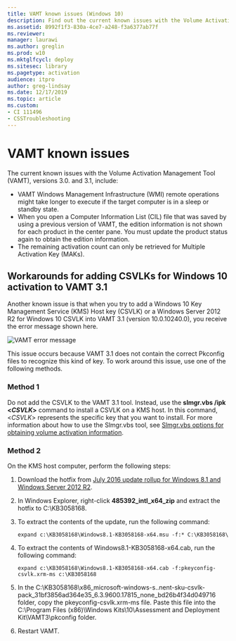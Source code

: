```yaml
---
title: VAMT known issues (Windows 10)
description: Find out the current known issues with the Volume Activation Management Tool (VAMT), versions 3.0. and 3.1.
ms.assetid: 8992f1f3-830a-4ce7-a248-f3a6377ab77f
ms.reviewer: 
manager: laurawi
ms.author: greglin
ms.prod: w10
ms.mktglfcycl: deploy
ms.sitesec: library
ms.pagetype: activation
audience: itpro
author: greg-lindsay
ms.date: 12/17/2019
ms.topic: article
ms.custom: 
- CI 111496
- CSSTroubleshooting
---
```


# VAMT known issues

The current known issues with the Volume Activation Management Tool (VAMT), versions 3.0. and 3.1, include:

- VAMT Windows Management Infrastructure (WMI) remote operations might take longer to execute if the target computer is in a sleep or standby state.
- When you open a Computer Information List (CIL) file that was saved by using a previous version of VAMT, the edition information is not shown for each product in the center pane. You must update the product status again to obtain the edition information.
- The remaining activation count can only be retrieved for Multiple Activation Key (MAKs).

## Workarounds for adding CSVLKs for Windows 10 activation to VAMT 3.1

Another known issue is that when you try to add a Windows 10 Key Management Service (KMS) Host key (CSVLK) or a Windows Server 2012 R2 for Windows 10 CSVLK into VAMT 3.1 (version 10.0.10240.0), you receive the error message shown here.

![VAMT error message](./images/vamt-known-issue-message.png)

This issue occurs because VAMT 3.1 does not contain the correct Pkconfig files to recognize this kind of key. To work around this issue, use one of the following methods.

### Method 1

Do not add the CSVLK to the VAMT 3.1 tool. Instead, use the **slmgr.vbs /ipk \<*CSVLK*>** command to install a CSVLK on a KMS host. In this command, \<*CSVLK*> represents the specific key that you want to install. For more information about how to use the Slmgr.vbs tool, see [Slmgr.vbs options for obtaining volume activation information](/windows-server/get-started/activation-slmgr-vbs-options).

### Method 2

On the KMS host computer, perform the following steps:

1. Download the hotfix from [July 2016 update rollup for Windows 8.1 and Windows Server 2012 R2](https://support.microsoft.com/help/3172614/).

1. In Windows Explorer, right-click **485392_intl_x64_zip** and extract the hotfix to C:\KB3058168.

1. To extract the contents of the update, run the following command:

   ```console
   expand c:\KB3058168\Windows8.1-KB3058168-x64.msu -f:* C:\KB3058168\
   ```

1. To extract the contents of Windows8.1-KB3058168-x64.cab, run the following command:

   ```console
   expand c:\KB3058168\Windows8.1-KB3058168-x64.cab -f:pkeyconfig-csvlk.xrm-ms c:\KB3058168
   ```

1. In the C:\KB3058168\x86_microsoft-windows-s..nent-sku-csvlk-pack_31bf3856ad364e35_6.3.9600.17815_none_bd26b4f34d049716 folder, copy the pkeyconfig-csvlk.xrm-ms file. Paste this file into the C:\Program Files (x86)\Windows Kits\10\Assessment and Deployment Kit\VAMT3\pkconfig folder.

1. Restart VAMT.
